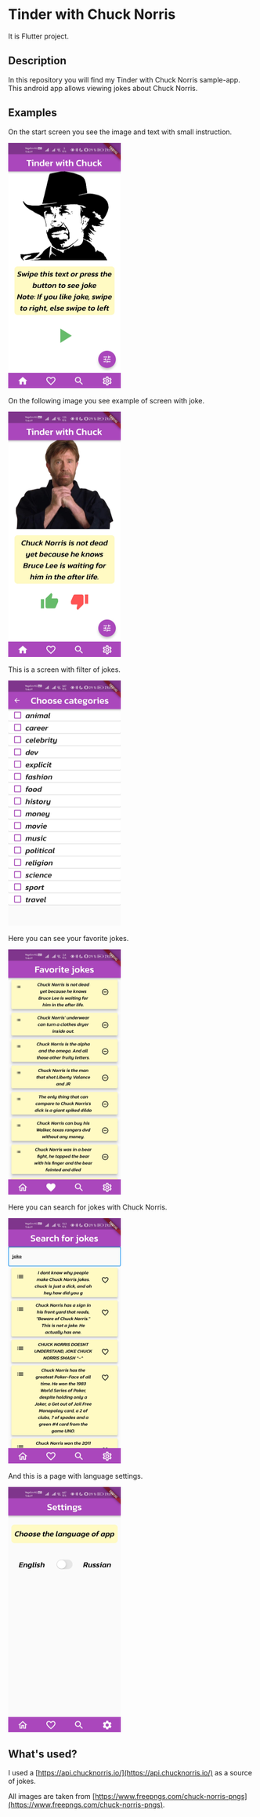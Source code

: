 # Tinder with Chuck Norris

It is Flutter project.

## Description

In this repository you will find my Tinder with Chuck Norris sample-app. This android app allows
viewing jokes about Chuck Norris.

## Examples

<p>On the start screen you see the image and text with small instruction.</p>
<img src="./screens/start_screen.jpg" width="230" height="500">
<p>On the following image you see example of screen with joke.</p>
<img src="./screens/joke_screen.jpg" width="230" height="500">
<p>This is a screen with filter of jokes.</p>
<img src="./screens/filter_screen.jpg" width="230" height="500">
<p>Here you can see your favorite jokes.</p>
<img src="./screens/favorites_screen.jpg" width="230" height="500">
<p>Here you can search for jokes with Chuck Norris.</p>
<img src="./screens/search_screen.jpg" width="230" height="500">
<p>And this is a page with language settings.</p>
<img src="./screens/settings_screen.jpg" width="230" height="500">

## What's used?

I used a [https://api.chucknorris.io/](https://api.chucknorris.io/) as a source of jokes.

All images are taken
from [https://www.freepngs.com/chuck-norris-pngs](https://www.freepngs.com/chuck-norris-pngs).